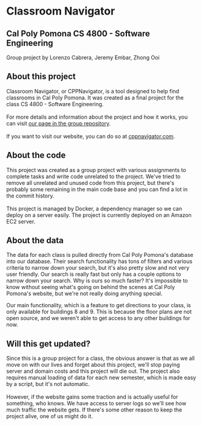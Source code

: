 # Classroom Navigator

## Cal Poly Pomona CS 4800 - Software Engineering

Group project by Lorenzo Cabrera, Jeremy Embar, Zhong Ooi
<br>

## About this project

Classroom Navigator, or CPPNavigator, is a tool designed to help find classrooms in Cal Poly Pomona. It was created as a final project for the class CS 4800 - Software Engineering.\
\
For more details and information about the project and how it works, you can visit [our page in the group repository](http://cs480-projects.github.io/teams-spring2023/Three-Stack/index.html).\
\
If you want to visit our website, you can do so at [cppnavigator.com](https://www.cppnavigator.com).

## About the code

This project was created as a group project with various assignments to complete tasks and write code unrelated to the project. We've tried to remove all unrelated and unused code from this project, but there's probably some remaining in the main code base and you can find a lot in the commit history.\
\
This project is managed by Docker, a dependency manager so we can deploy on a server easily. The project is currently deployed on an Amazon EC2 server.

## About the data

The data for each class is pulled directly from Cal Poly Pomona's database into our database. Their search functionality has tons of filters and various criteria to narrow down your search, but it's also pretty slow and not very user friendly. Our search is really fast but only has a couple options to narrow down your search. Why is ours so much faster? It's impossible to know without seeing what's going on behind the scenes at Cal Poly Pomona's website, but we're not really doing anything special.

Our main functionality, which is a feature to get directions to your class, is only available for buildings 8 and 9. This is because the floor plans are not open source, and we weren't able to get access to any other buildings for now.

## Will this get updated?

Since this is a group project for a class, the obvious answer is that as we all move on with our lives and forget about this project, we'll stop paying server and domain costs and this project will die out. The project also requires manual loading of data for each new semester, which is made easy by a script, but it's not automatic.\
\
However, if the website gains some traction and is actually useful for something, who knows. We have access to server logs so we'll see how much traffic the website gets. If there's some other reason to keep the project alive, one of us might do it.